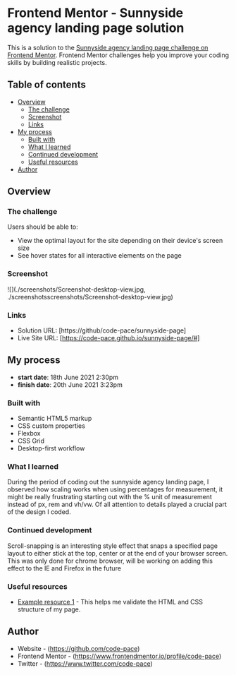 # Frontend Mentor - Sunnyside agency landing page solution

This is a solution to the [Sunnyside agency landing page challenge on Frontend Mentor](https://www.frontendmentor.io/challenges/sunnyside-agency-landing-page-7yVs3B6ef). Frontend Mentor challenges help you improve your coding skills by building realistic projects.

## Table of contents

- [Overview](#overview)
  - [The challenge](#the-challenge)
  - [Screenshot](#screenshot)
  - [Links](#links)
- [My process](#my-process)
  - [Built with](#built-with)
  - [What I learned](#what-i-learned)
  - [Continued development](#continued-development)
  - [Useful resources](#useful-resources)
- [Author](#author)


## Overview

### The challenge

Users should be able to:

- View the optimal layout for the site depending on their device's screen size
- See hover states for all interactive elements on the page

### Screenshot

![](./screenshots/Screenshot-desktop-view.jpg, ./screenshotsscreenshots/Screenshot-desktop-view.jpg)


### Links

- Solution URL: [https://github/code-pace/sunnyside-page]
- Live Site URL: [https://code-pace.github.io/sunnyside-page/#]

## My process

- **start date**: 18th June 2021 2:30pm
- **finish date**: 20th June 2021 3:23pm


### Built with

- Semantic HTML5 markup
- CSS custom properties
- Flexbox
- CSS Grid
- Desktop-first workflow


### What I learned

During the period of coding out the sunnyside agency landing page, I observed how scaling works when using percentages for measurement, it might be really frustrating starting out with the % unit of measurement instead of px, rem and vh/vw.
Of all attention to details played a crucial part of the design I coded.


### Continued development

Scroll-snapping is an interesting style effect that snaps a specified page layout to either stick at the top, center or at the end of your browser screen.
This was only done for chrome browser, will be working on adding this effect to the IE and Firefox in the future


### Useful resources

- [Example resource 1](https://validator.w3.org
) - This helps me validate the HTML and CSS structure of my page.

## Author

- Website - (https://github.com/code-pace)
- Frontend Mentor - (https://www.frontendmentor.io/profile/code-pace)
- Twitter - (https://www.twitter.com/code-pace)
